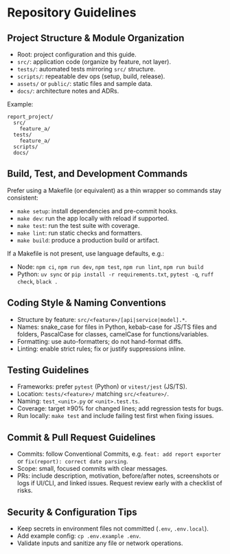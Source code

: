 # Repository Guidelines

## Project Structure & Module Organization
- Root: project configuration and this guide.
- `src/`: application code (organize by feature, not layer).
- `tests/`: automated tests mirroring `src/` structure.
- `scripts/`: repeatable dev ops (setup, build, release).
- `assets/` or `public/`: static files and sample data.
- `docs/`: architecture notes and ADRs.

Example:
```
report_project/
  src/
    feature_a/
  tests/
    feature_a/
  scripts/
  docs/
```

## Build, Test, and Development Commands
Prefer using a Makefile (or equivalent) as a thin wrapper so commands stay consistent:
- `make setup`: install dependencies and pre-commit hooks.
- `make dev`: run the app locally with reload if supported.
- `make test`: run the test suite with coverage.
- `make lint`: run static checks and formatters.
- `make build`: produce a production build or artifact.

If a Makefile is not present, use language defaults, e.g.:
- Node: `npm ci`, `npm run dev`, `npm test`, `npm run lint`, `npm run build`
- Python: `uv sync` or `pip install -r requirements.txt`, `pytest -q`, `ruff check`, `black .`

## Coding Style & Naming Conventions
- Structure by feature: `src/<feature>/[api|service|model].*`.
- Names: snake_case for files in Python, kebab-case for JS/TS files and folders, PascalCase for classes, camelCase for functions/variables.
- Formatting: use auto-formatters; do not hand-format diffs.
- Linting: enable strict rules; fix or justify suppressions inline.

## Testing Guidelines
- Frameworks: prefer `pytest` (Python) or `vitest/jest` (JS/TS).
- Location: `tests/<feature>/` matching `src/<feature>/`.
- Naming: `test_<unit>.py` or `<unit>.test.ts`.
- Coverage: target ≥90% for changed lines; add regression tests for bugs.
- Run locally: `make test` and include failing test first when fixing issues.

## Commit & Pull Request Guidelines
- Commits: follow Conventional Commits, e.g. `feat: add report exporter` or `fix(report): correct date parsing`.
- Scope: small, focused commits with clear messages.
- PRs: include description, motivation, before/after notes, screenshots or logs if UI/CLI, and linked issues. Request review early with a checklist of risks.

## Security & Configuration Tips
- Keep secrets in environment files not committed (`.env`, `.env.local`).
- Add example config: `cp .env.example .env`.
- Validate inputs and sanitize any file or network operations.
